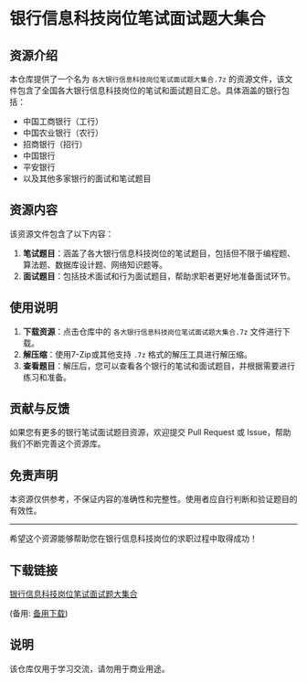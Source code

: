 # 银行信息科技岗位笔试面试题大集合

## 资源介绍

本仓库提供了一个名为 `各大银行信息科技岗位笔试面试题大集合.7z` 的资源文件，该文件包含了全国各大银行信息科技岗位的笔试和面试题目汇总。具体涵盖的银行包括：

- 中国工商银行（工行）
- 中国农业银行（农行）
- 招商银行（招行）
- 中国银行
- 平安银行
- 以及其他多家银行的面试和笔试题目

## 资源内容

该资源文件包含了以下内容：

1. **笔试题目**：涵盖了各大银行信息科技岗位的笔试题目，包括但不限于编程题、算法题、数据库设计题、网络知识题等。
2. **面试题目**：包括技术面试和行为面试题目，帮助求职者更好地准备面试环节。

## 使用说明

1. **下载资源**：点击仓库中的 `各大银行信息科技岗位笔试面试题大集合.7z` 文件进行下载。
2. **解压缩**：使用7-Zip或其他支持 `.7z` 格式的解压工具进行解压缩。
3. **查看题目**：解压后，您可以查看各个银行的笔试和面试题目，并根据需要进行练习和准备。

## 贡献与反馈

如果您有更多的银行笔试面试题目资源，欢迎提交 Pull Request 或 Issue，帮助我们不断完善这个资源库。

## 免责声明

本资源仅供参考，不保证内容的准确性和完整性。使用者应自行判断和验证题目的有效性。

---

希望这个资源能够帮助您在银行信息科技岗位的求职过程中取得成功！

## 下载链接
[银行信息科技岗位笔试面试题大集合](https://pan.quark.cn/s/c8f03af53040) 

(备用: [备用下载](https://pan.baidu.com/s/1Kt6pnx8mxOddR0HG0-n8KQ?pwd=1234))

## 说明

该仓库仅用于学习交流，请勿用于商业用途。
